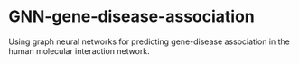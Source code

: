 # GNN-gene-disease-association
Using graph neural networks for predicting gene-disease association in the human molecular interaction network. 

